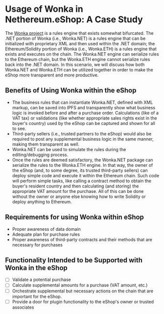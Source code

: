 # Usage of Wonka in Nethereum.eShop: A Case Study

The [Wonka project](https://github.com/Nethereum/Wonka) is a rules engine that exists somewhat bifurcated.  The .NET portion of Wonka (i.e., Wonka.NET) 
is a rules engine that can be initialized with proprietary XML and then used within the .NET domain; the Ethereum/Solidity portion of Wonka (i.e., Wonka.ETH) 
is a rules engine that exists and executes on the chain.  The Wonka.NET engine can serialize rules to the Ethereum chain, but the Wonka.ETH engine cannot
serialize rules back into the .NET domain.  In this scenario, we will discuss how both Wonka.NET and Wonka.ETH can be utilized together in order
to make the eShop more transparent and more productive.

## Benefits of Using Wonka within the eShop
+ The business rules that can instantiate Wonka.NET, defined with XML markup, can be saved into IPFS and transparently show what business logic 
is invoked before and after a purchase order.  Calculations (like of a VAT tax) or validations (like whether appropriate sales rights exist in the buyer's
country) used by the eShop can be captured and shown for all to see.
+ Third-party sellers (i.e., trusted partners to the eShop) would also be required to post any supplemental business logic in the same manner, 
making them transparent as well.
+ Wonka.NET can be used to simulate the rules during the editing/debugging process.
+ Once the rules are deemed satisfactory, the Wonka.NET package can serialize the rules to the Wonka.ETH engine.  In that way, the owner
of the eShop (and, to some degree, its trusted third-party sellers) can deploy simple code and execute it within the Ethereum chain.  Such code
will perform simple tasks, like calling a contract method to obtain the buyer's resident country and then calculating (and storing) the appropriate
VAT amount for the purchase.  All of this can be done without the owner or anyone else knowing how to write Solidity or deploy anything to Ethereum.

## Requirements for using Wonka within eShop
* Proper awareness of data domain
* Adequate plan for purchase rules
* Proper awareness of third-party contracts and their methods that are necessary for purchases

## Functionality Intended to be Supported with Wonka in the eShop
- [ ] Validate a potential purchase
- [ ] Calculate supplemental amounts for a purchase (VAT amount, etc.) 
- [ ] Orchestrate supplemental but necessary actions on the chain that are important for the eShop.
- [ ] Provide a door for plugin functionality to the eShop's owner or trusted associates
